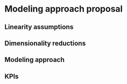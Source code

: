 # Modeling approach proposal

## Linearity assumptions


## Dimensionality reductions
## Modeling approach
## KPIs
